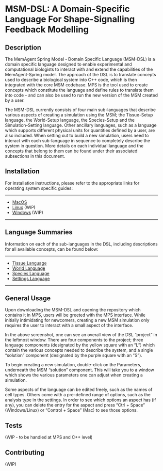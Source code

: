 MSM-DSL: A Domain-Specific Language For Shape-Signalling Feedback Modelling
========================================================================

Description
-----------

The MemAgent Spring Model - Domain Specific Language (MSM-DSL) is a domain specific language designed to enable experimental and computational biologists to interact with and extend the capabilities of the MemAgent-Spring model. The approach of the DSL is to translate concepts used to describe a biological system into C++ code, which is then integrated with the core MSM codebase. MPS is the tool used to create concepts which constitute the language and define rules to translate them into code - and can also be used to run the new version of the MSM created by a user.

The MSM-DSL currently consists of four main sub-languages that describe various aspects of creating a simulation using the MSM; the Tissue-Setup language, the World-Setup language, the Species-Setup and the Simulation-Setting language. Other ancillary languages, such as a language which supports different physical units for quantities defined by a user, are also included. When setting out to build a new simulation, users need to interact with each sub-language in sequence to completely describe the system in question. More details on each individual language and the concepts that belong to them can be found under their associated subsections in this document.

Installation
-----------

For installation instructions, please refer to the appropriate links for operating system specific guides:

-----
-   [MacOS](docs/install/MAC_INSTALLATION.md) 
-   [Linux](docs/install/LINUX_INSTALLATION.md) (WIP)
-   [Windows](docs/install/MAC_INSTALLATION.md) (WIP)

-----

Language Summaries
-----

Information on each of the sub-languages in the DSL, including descriptions for all available concepts, can be found below:

-----
-   [Tissue Language](docs/lang/TISSUE_LANG.md)
-   [World Language](docs/lang/WORLD_LANG.md)
-   [Species Language](docs/lang/SPECIES_LANG.md)
-   [Settings Language](docs/lang/SETTINGS_LANG.md)

-----

General Usage
-----
Upon downloading the MSM-DSL and opening the repository which contains it in MPS, users will be greeted with the MPS interface. While initially intimidating for newcomers, creating a new MSM simulation only requires the user to interact with a small aspect of the interface.  

In the above screenshot, one can see an overall view of the DSL “project” in the leftmost window. There are four components to the project; three language components (designated by the yellow square with an “L”) which contain the various concepts needed to describe the system, and a single “solution” component (designated by the purple square with an “S”).

To begin creating a new simulation, double-click on the Parameters, underneath the MSM “solution” component. This will take you to a window which shows the various parameters one can adjust when creating a simulation.

Some aspects of the language can be edited freely, such as the names of cell types. Others come with a pre-defined range of options, such as the analysis type in the settings. In order to see which options an aspect has (if any), you can delete the entry for the aspect and press “Ctrl + Space” (Windows/Linux) or “Control + Space” (Mac) to see those options.

Tests
-----

(WIP - to be handled at MPS and C++ level)

Contributing
------------

(WIP)